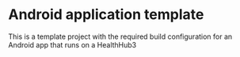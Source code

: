 # Android application template

This is a template project with the required build configuration for an Android app that runs on a HealthHub3
